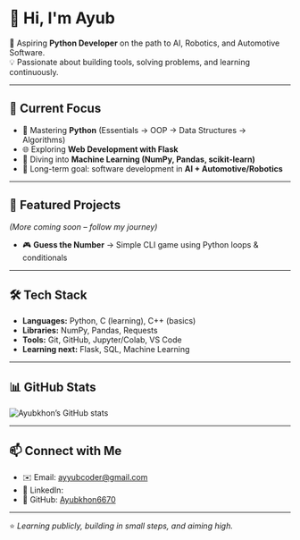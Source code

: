 # 👋 Hi, I'm Ayub

🚀 Aspiring **Python Developer** on the path to AI, Robotics, and Automotive Software.  
💡 Passionate about building tools, solving problems, and learning continuously.  

---

## 🔧 Current Focus
- 🐍 Mastering **Python** (Essentials → OOP → Data Structures → Algorithms)  
- 🌐 Exploring **Web Development with Flask**  
- 🤖 Diving into **Machine Learning (NumPy, Pandas, scikit-learn)**  
- 🚗 Long-term goal: software development in **AI + Automotive/Robotics**  

---

## 📂 Featured Projects
*(More coming soon – follow my journey)*  

- 🎮 **Guess the Number** → Simple CLI game using Python loops & conditionals   

---

## 🛠️ Tech Stack
- **Languages:** Python, C (learning), C++ (basics)  
- **Libraries:** NumPy, Pandas, Requests  
- **Tools:** Git, GitHub, Jupyter/Colab, VS Code  
- **Learning next:** Flask, SQL, Machine Learning  

---

## 📊 GitHub Stats
![Ayubkhon’s GitHub stats](https://github-readme-stats.vercel.app/api?username=Ayubkhon6670&show_icons=true&theme=tokyonight)

---

## 📫 Connect with Me
- ✉️ Email: [ayyubcoder@gmail.com](mailto:ayyubcoder@gmail.com)  
- 💼 LinkedIn:  
- 🐙 GitHub: [Ayubkhon6670](https://github.com/Ayubkhon6670)  

---

⭐️ *Learning publicly, building in small steps, and aiming high.*  

